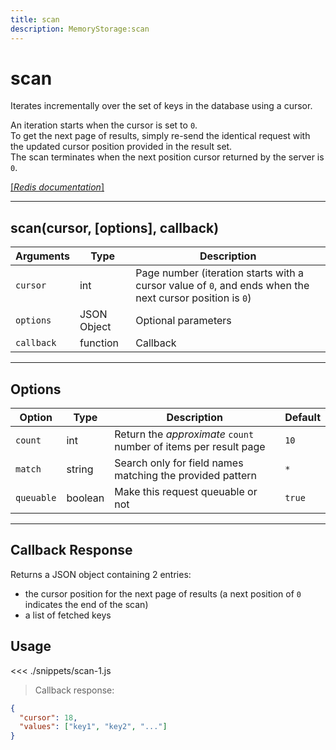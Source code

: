 ```yaml
---
title: scan
description: MemoryStorage:scan
---
```


# scan

Iterates incrementally over the set of keys in the database using a cursor.

An iteration starts when the cursor is set to `0`.  
To get the next page of results, simply re-send the identical request with the updated cursor position provided in the result set.  
The scan terminates when the next position cursor returned by the server is `0`.

[[_Redis documentation_]](https://redis.io/commands/scan)

---

## scan(cursor, [options], callback)

| Arguments  | Type        | Description                                                                                              |
| ---------- | ----------- | -------------------------------------------------------------------------------------------------------- |
| `cursor`   | int         | Page number (iteration starts with a cursor value of `0`, and ends when the next cursor position is `0`) |
| `options`  | JSON Object | Optional parameters                                                                                      |
| `callback` | function    | Callback                                                                                                 |

---

## Options

| Option     | Type    | Description                                                      | Default |
| ---------- | ------- | ---------------------------------------------------------------- | ------- |
| `count`    | int     | Return the _approximate_ `count` number of items per result page | `10`    |
| `match`    | string  | Search only for field names matching the provided pattern        | `*`     |
| `queuable` | boolean | Make this request queuable or not                                | `true`  |

---

## Callback Response

Returns a JSON object containing 2 entries:

- the cursor position for the next page of results (a next position of `0` indicates the end of the scan)
- a list of fetched keys

## Usage

<<< ./snippets/scan-1.js

> Callback response:

```json
{
  "cursor": 18,
  "values": ["key1", "key2", "..."]
}
```
